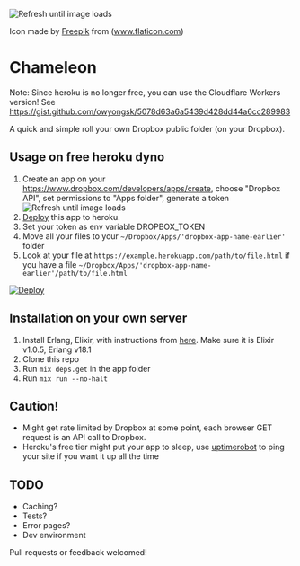 ![Refresh until image loads](https://chameleon.owyong.sk/chameleon/icon_128.png)

Icon made by [Freepik](www.freepik.com) from (www.flaticon.com)

Chameleon
=========

Note: Since heroku is no longer free, you can use the Cloudflare Workers version!
See https://gist.github.com/owyongsk/5078d63a6a5439d428dd44a6cc289983

A quick and simple roll your own Dropbox public folder (on your Dropbox).

## Usage on free heroku dyno

  1. Create an app on your https://www.dropbox.com/developers/apps/create, choose "Dropbox API", set
     permissions to "Apps folder", generate a token
     ![Refresh until image loads](https://chameleon-sk.herokuapp.com/chameleon/dropbox_new_app.png)
  2. [Deploy](https://heroku.com/deploy?template=https://github.com/owyongsk/chameleon&env[DROPBOX_TOKEN=never_gonna_give_you_up]) this app to heroku.
  3. Set your token as env variable DROPBOX_TOKEN
  4. Move all your files to your `~/Dropbox/Apps/'dropbox-app-name-earlier'` folder
  5. Look at your file at `https://example.herokuapp.com/path/to/file.html` if
     you have a file `~/Dropbox/Apps/'dropbox-app-name-earlier'/path/to/file.html`

  [![Deploy](https://www.herokucdn.com/deploy/button.svg)](https://heroku.com/deploy?template=https://github.com/owyongsk/chameleon&env[DROPBOX_TOKEN=never_gonna_give_you_up])

## Installation on your own server

  1. Install Erlang, Elixir, with instructions from [here](https://elixir-lang.org/install.html). Make sure it is Elixir v1.0.5, Erlang v18.1
  2. Clone this repo
  3. Run `mix deps.get` in the app folder
  4. Run `mix run --no-halt`

## Caution!
  * Might get rate limited by Dropbox at some point, each browser GET request is an API call to Dropbox.
  * Heroku's free tier might put your app to sleep, use [uptimerobot](https://uptimerobot.com) to ping your site if you want it up all the time

## TODO

  * Caching?
  * Tests?
  * Error pages?
  * Dev environment

  Pull requests or feedback welcomed!
